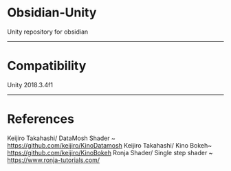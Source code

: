 # Obsidian-Unity
Unity repository for obsidian

---

# Compatibility

Unity 2018.3.4f1

---

# References

Keijiro Takahashi/ DataMosh Shader ~ https://github.com/keijiro/KinoDatamosh
Keijiro Takahashi/ Kino Bokeh~ https://github.com/keijiro/KinoBokeh
Ronja Shader/ Single step shader ~ https://www.ronja-tutorials.com/